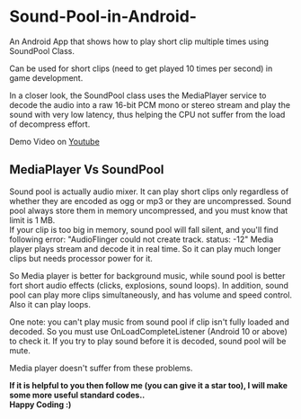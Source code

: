 # Sound-Pool-in-Android-  
An Android App that shows how to play short clip multiple times using SoundPool Class.   
  
Can be used for short clips (need to get played 10 times per second) in game development.  
  
In a closer look, the SoundPool class uses the MediaPlayer service to decode the audio into a raw 16-bit PCM mono 
or stereo stream and play the sound with very low latency, thus helping the CPU not suffer from the load of decompress effort.   
  
Demo Video on [Youtube](https://www.youtube.com/watch?v=s67KnuSd3Js)  
  
## MediaPlayer Vs SoundPool  
Sound pool is actually audio mixer. It can play short clips only regardless of whether they are encoded as ogg or mp3 or they are 
uncompressed. Sound pool always store them in memory uncompressed, and you must know that limit is 1 MB.  
If your clip is too big in memory, sound pool will fall silent, and you'll find following error: "AudioFlinger could not create track. 
status: -12" Media player plays stream and decode it in real time. So it can play much longer clips but needs processor power for it.  
  
So Media player is better for background music, while sound pool is better fort short audio effects (clicks, explosions, sound loops). 
In addition, sound pool can play more clips simultaneously, and has volume and speed control. Also it can play loops.  
  
One note: you can't play music from sound pool if clip isn't fully loaded and decoded. So you must use OnLoadCompleteListener 
(Android 10 or above) to check it. If you try to play sound before it is decoded, sound pool will be mute.  
  
Media player doesn't suffer from these problems.  
  
  
**If it is helpful to you then follow me (you can give it a star too), I will make some more useful standard codes..   
Happy Coding :)**
